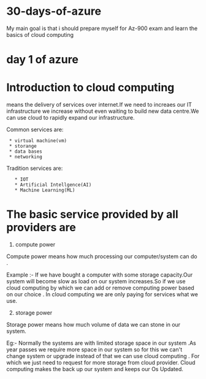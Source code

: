 # 30-days-of-azure
My main goal is that i should prepare myself for Az-900 exam and learn the basics of cloud computing
 
# day 1 of azure 
 
# Introduction to cloud computing
 
 means the delivery of services over internet.If we need to increaes our   IT infrastructure we increase without even waiting to build new data centre.We can use cloud to rapidly expand our infrastructure. 
  
  Common services are:
  
     * virtual machine(vm)
     * storange 
     * data bases
     * networking
   Tradition services are:
   
       * IOT
       * Artificial Intellgence(AI)
       * Machine Learning(ML)
  
  
 
# The basic service provided by all providers are 
 1) compute power
 
 Compute power means how much processing our computer/system can do .

  Example :- If we have bought a computer with some storage capacity.Our  system will become slow as load on our system increases.So if we use cloud computing by which we can add or remove computing power based on our choice . In cloud computing we are only paying for services what we use.

2) storage power
 
 Storage power means how much volume of data we can stone in our system.
 
 Eg:- Normally the systems are with limited storage space in our system .As year passes we require more space in our system so for this we can't change system or upgrade
 instead of that we can use cloud computing . For which we just need to request for more storage from cloud  provider. Cloud computing makes the back up our system and keeps our Os Updated.
 
 


